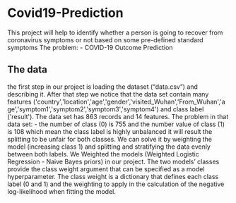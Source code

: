 # Covid19-Prediction
 This project will help to identify whether a person is going to recover from coronavirus symptoms or not based on some pre-defined standard symptoms
The problem: - COVID-19 Outcome Prediction
 
## The data 
the first step in our project is loading the dataset (“data.csv”) and
describing it. After that step we notice that the data set contain
many features
('country','location','age','gender','visited_Wuhan','From_Wuhan','a
ge','symptom1','symptom2','symptom3','symptom4') and class
label ('result'). The data set has 863 records and 14 features.
The problem in that data set: - the number of class (0) is 755 and
the number value of class (1) is 108 which mean the class label is
highly unbalanced it will result the splitting to be unfair for both
classes. We can solve it by weighting the model 
(increasing class 1) and splitting and stratifying the data evenly between both
labels. We Weighted the models (Weighted Logistic Regression -
Naive Bayes priors) in our project. The two models’ classes
provide the class weight argument that can be specified as a
model hyperparameter. The class weight is a dictionary that
defines each class label (0 and 1) and the weighting to apply in
the calculation of the negative log-likelihood when fitting the
model. 
